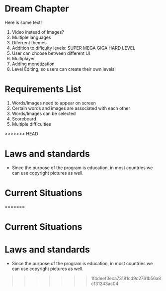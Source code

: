 # Dream Chapter
Here is some text!
1. Video instead of Images?
2. Multiple languages
3. Diferrent themes
4. Addition to dificulty levels: SUPER MEGA GIGA HARD LEVEL
5. User can choose between different UI
6. Multiplayer
7. Adding monetization
8. Level Editing, so users can create their own levels! 

# Requirements List
1. Words/Images need to appear on screen
2. Certain words and images are associated with each other
3. Words/Images can be selected
4. Scoreboard 
5. Multiple difficulties

<<<<<<< HEAD
# Laws and standards
- Since the purpose of the program is education, in most countries we can use copyright pictures as well.
# Current Situations  
=======
# Current Situations  

# Laws and standards
- Since the purpose of the program is education, in most countries we can use copyright pictures as well.
>>>>>>> 1f4deef3eca73181cd9c2761b56a8c131243ac04
